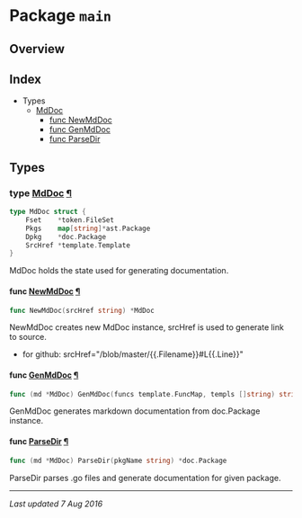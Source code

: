 # Package `main`
## Overview

## Index

* Types
  * [MdDoc](#MdDoc)
	 * [func NewMdDoc](#NewMdDoc)
	 * [func GenMdDoc](#MdDoc-GenMdDoc)
	 * [func ParseDir](#MdDoc-ParseDir)

## Types

### type <a href="https://github.com/go-otserv/mdgodoc/blob/master/mdgodoc.go#L15" name="MdDoc">MdDoc</a> [¶](#MdDoc)
```go
type MdDoc struct {
	Fset    *token.FileSet
	Pkgs    map[string]*ast.Package
	Dpkg    *doc.Package
	SrcHref *template.Template
}
```
MdDoc holds the state used for generating documentation.  

#### func <a href="https://github.com/go-otserv/mdgodoc/blob/master/mdgodoc.go#L24" name="NewMdDoc">NewMdDoc</a> [¶](#NewMdDoc)
```go
func NewMdDoc(srcHref string) *MdDoc
```
NewMdDoc creates new MdDoc instance, srcHref is used to generate link to source.
* for github: srcHref="/blob/master/{{.Filename}}#L{{.Line}}"

#### func <a href="https://github.com/go-otserv/mdgodoc/blob/master/mdgodoc.go#L37" name="MdDoc-GenMdDoc">GenMdDoc</a> [¶](#MdDoc-GenMdDoc)
```go
func (md *MdDoc) GenMdDoc(funcs template.FuncMap, templs []string) string
```
GenMdDoc generates markdown documentation from doc.Package instance.

#### func <a href="https://github.com/go-otserv/mdgodoc/blob/master/mdgodoc.go#L30" name="MdDoc-ParseDir">ParseDir</a> [¶](#MdDoc-ParseDir)
```go
func (md *MdDoc) ParseDir(pkgName string) *doc.Package
```
ParseDir parses .go files and generate documentation for given package.

***
_Last updated 7 Aug 2016_
